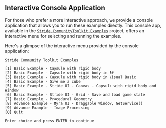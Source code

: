 ## Interactive Console Application

For those who prefer a more interactive approach, we provide a console application that allows you to run these examples directly. This console app, available in the [`Stride.CommunityToolkit.Examples`](https://github.com/stride3d/stride-community-toolkit/tree/main/src/Stride.CommunityToolkit.Examples) project, offers an interactive menu for selecting and running the examples.

Here's a glimpse of the interactive menu provided by the console application:

```plaintext
Stride Community Toolkit Examples

[1] Basic Example - Capsule with rigid body
[2] Basic Example - Capsule with rigid body in F#
[3] Basic Example - Capsule with rigid body in Visual Basic
[4] Basic Example - Give me a cube
[5] Basic Example - Stride UI - Canvas - Capsule with rigid body and Window
[6] Basic Example - Stride UI - Grid - Save and load game state
[7] Basic Example - Procedural Geometry
[8] Advance Example - Myra UI - Draggable Window, GetService()
[9] Advance Example - Image Processing
[Q] Quit

Enter choice and press ENTER to continue
```